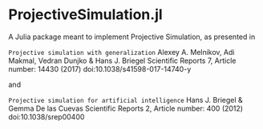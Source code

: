 # ProjectiveSimulation.jl

A Julia package meant to implement Projective Simulation, as presented in


`Projective simulation with generalization`
Alexey A. Melnikov, Adi Makmal, Vedran Dunjko & Hans J. Briegel
Scientific Reports 7, Article number: 14430 (2017) doi:10.1038/s41598-017-14740-y

and

`Projective simulation for artificial intelligence`
Hans J. Briegel & Gemma De las Cuevas
Scientific Reports 2, Article number: 400 (2012) doi:10.1038/srep00400
